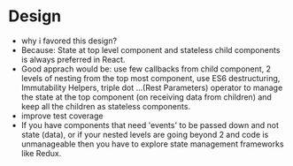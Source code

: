 # Design
- why i favored this design?
- Because: State at top level component and stateless child components is always preferred in React.
- Good apprach would be: use few callbacks from child component, 2 levels of nesting from the top most component,
    use  ES6 destructuring, Immutability Helpers, triple dot ...(Rest Parameters) operator to manage the state at the top component (on receiving data from children) and keep all the children as stateless components.
- improve test coverage
- If you have components that need 'events' to be passed down and not state (data), or if your nested levels are going beyond 2 and code is unmanageable then you have to explore state management frameworks like Redux. 